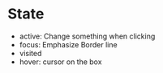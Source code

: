 # State

- active: Change something when clicking
- focus: Emphasize Border line
- visited
- hover: cursor on the box
